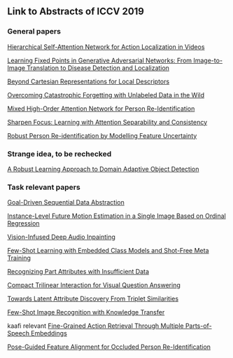 ## Link to Abstracts of ICCV 2019

### General papers
[Hierarchical Self-Attention Network for Action Localization in Videos](http://openaccess.thecvf.com/content_ICCV_2019/papers/Pramono_Hierarchical_Self-Attention_Network_for_Action_Localization_in_Videos_ICCV_2019_paper.pdf)

[Learning Fixed Points in Generative Adversarial Networks:
From Image-to-Image Translation to Disease Detection and Localization](http://openaccess.thecvf.com/content_ICCV_2019/papers/Siddiquee_Learning_Fixed_Points_in_Generative_Adversarial_Networks_From_Image-to-Image_Translation_ICCV_2019_paper.pdf)

[Beyond Cartesian Representations for Local Descriptors](http://openaccess.thecvf.com/content_ICCV_2019/papers/Ebel_Beyond_Cartesian_Representations_for_Local_Descriptors_ICCV_2019_paper.pdf)

[Overcoming Catastrophic Forgetting with Unlabeled Data in the Wild](http://openaccess.thecvf.com/content_ICCV_2019/papers/Lee_Overcoming_Catastrophic_Forgetting_With_Unlabeled_Data_in_the_Wild_ICCV_2019_paper.pdf)

[Mixed High-Order Attention Network for Person Re-Identification](http://openaccess.thecvf.com/content_ICCV_2019/papers/Chen_Mixed_High-Order_Attention_Network_for_Person_Re-Identification_ICCV_2019_paper.pdf)

[Sharpen Focus: Learning with Attention Separability and Consistency](http://openaccess.thecvf.com/content_ICCV_2019/papers/Wang_Sharpen_Focus_Learning_With_Attention_Separability_and_Consistency_ICCV_2019_paper.pdf)

[Robust Person Re-identification by Modelling Feature Uncertainty](http://openaccess.thecvf.com/content_ICCV_2019/papers/Yu_Robust_Person_Re-Identification_by_Modelling_Feature_Uncertainty_ICCV_2019_paper.pdf)


### Strange idea, to be rechecked
[A Robust Learning Approach to Domain Adaptive Object Detection](http://openaccess.thecvf.com/content_ICCV_2019/papers/Khodabandeh_A_Robust_Learning_Approach_to_Domain_Adaptive_Object_Detection_ICCV_2019_paper.pdf)



### Task relevant papers
[Goal-Driven Sequential Data Abstraction](http://openaccess.thecvf.com/content_ICCV_2019/papers/Muhammad_Goal-Driven_Sequential_Data_Abstraction_ICCV_2019_paper.pdf)

[Instance-Level Future Motion Estimation in a Single Image
Based on Ordinal Regression](http://openaccess.thecvf.com/content_ICCV_2019/papers/Kim_Instance-Level_Future_Motion_Estimation_in_a_Single_Image_Based_on_ICCV_2019_paper.pdf)

[Vision-Infused Deep Audio Inpainting](http://openaccess.thecvf.com/content_ICCV_2019/papers/Zhou_Vision-Infused_Deep_Audio_Inpainting_ICCV_2019_paper.pdf)

[Few-Shot Learning with Embedded Class Models and Shot-Free Meta Training](http://openaccess.thecvf.com/content_ICCV_2019/papers/Ravichandran_Few-Shot_Learning_With_Embedded_Class_Models_and_Shot-Free_Meta_Training_ICCV_2019_paper.pdf)

[Recognizing Part Attributes with Insufficient Data](http://openaccess.thecvf.com/content_ICCV_2019/papers/Zhao_Recognizing_Part_Attributes_With_Insufficient_Data_ICCV_2019_paper.pdf)

[Compact Trilinear Interaction for Visual Question Answering](http://openaccess.thecvf.com/content_ICCV_2019/papers/Do_Compact_Trilinear_Interaction_for_Visual_Question_Answering_ICCV_2019_paper.pdf)

[Towards Latent Attribute Discovery From Triplet Similarities](http://openaccess.thecvf.com/content_ICCV_2019/papers/Nigam_Towards_Latent_Attribute_Discovery_From_Triplet_Similarities_ICCV_2019_paper.pdf)

[Few-Shot Image Recognition with Knowledge Transfer](http://openaccess.thecvf.com/content_ICCV_2019/papers/Peng_Few-Shot_Image_Recognition_With_Knowledge_Transfer_ICCV_2019_paper.pdf)

kaafi relevant [Fine-Grained Action Retrieval Through Multiple Parts-of-Speech Embeddings](http://openaccess.thecvf.com/content_ICCV_2019/papers/Wray_Fine-Grained_Action_Retrieval_Through_Multiple_Parts-of-Speech_Embeddings_ICCV_2019_paper.pdf)

[Pose-Guided Feature Alignment for Occluded Person Re-Identification](http://openaccess.thecvf.com/content_ICCV_2019/papers/Miao_Pose-Guided_Feature_Alignment_for_Occluded_Person_Re-Identification_ICCV_2019_paper.pdf)
